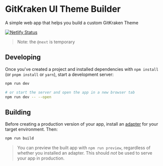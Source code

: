 # GitKraken UI Theme Builder

A simple web app that helps you build a custom GitKraken Theme

[![Netlify Status](https://api.netlify.com/api/v1/badges/c1f49223-a333-42d0-b606-d07360697f45/deploy-status)](https://app.netlify.com/sites/gitkraken-theme-builder/deploys)

> Note: the `@next` is temporary

## Developing

Once you've created a project and installed dependencies with `npm install` (or `pnpm install` or `yarn`), start a development server:

```bash
npm run dev

# or start the server and open the app in a new browser tab
npm run dev -- --open
```

## Building

Before creating a production version of your app, install an [adapter](https://kit.svelte.dev/docs#adapters) for your target environment. Then:

```bash
npm run build
```

> You can preview the built app with `npm run preview`, regardless of whether you installed an adapter. This should _not_ be used to serve your app in production.
